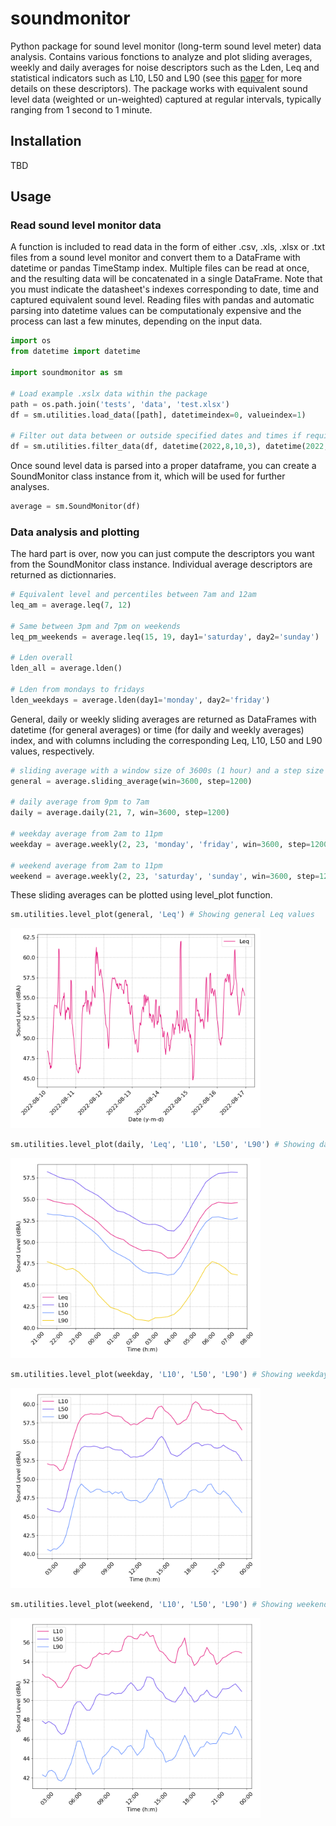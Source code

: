 # soundmonitor

Python package for sound level monitor (long-term sound level meter) data analysis. Contains various fonctions to analyze and plot sliding averages, weekly and daily averages for noise descriptors such as the Lden, Leq and statistical indicators such as L10, L50 and L90 (see this [paper](https://hal.science/hal-01373857v3/file/doc00025834.pdf) for more details on these descriptors). The package works with equivalent sound level data (weighted or un-weighted) captured at regular intervals, typically ranging from 1 second to 1 minute.

## Installation

TBD

## Usage

### Read sound level monitor data

A function is included to read data in the form of either .csv, .xls, .xlsx or .txt files from a sound level monitor and convert them to a DataFrame with datetime or pandas TimeStamp index. Multiple files can be read at once, and the resulting data will be concatenated in a single DataFrame. Note that you must indicate the datasheet's indexes corresponding to date, time and captured equivalent sound level. Reading files with pandas and automatic parsing into datetime values can be computationaly expensive and the process can last a few minutes, depending on the input data.

```python
import os
from datetime import datetime

import soundmonitor as sm

# Load example .xslx data within the package
path = os.path.join('tests', 'data', 'test.xlsx')
df = sm.utilities.load_data([path], datetimeindex=0, valueindex=1)

# Filter out data between or outside specified dates and times if required
df = sm.utilities.filter_data(df, datetime(2022,8,10,3), datetime(2022,8,10,4), between=True)
```
Once sound level data is parsed into a proper dataframe, you can create a SoundMonitor class instance from it, which will be used for further analyses. 

```python
average = sm.SoundMonitor(df)
```

### Data analysis and plotting

The hard part is over, now you can just compute the descriptors you want from the SoundMonitor class instance. Individual average descriptors are returned as dictionnaries.

```python
# Equivalent level and percentiles between 7am and 12am
leq_am = average.leq(7, 12) 

# Same between 3pm and 7pm on weekends
leq_pm_weekends = average.leq(15, 19, day1='saturday', day2='sunday') 

# Lden overall
lden_all = average.lden() 

# Lden from mondays to fridays
lden_weekdays = average.lden(day1='monday', day2='friday') 
```

General, daily or weekly sliding averages are returned as DataFrames with datetime (for general averages) or time (for daily and weekly averages) index, and with columns including the corresponding Leq, L10, L50 and L90 values, respectively.

```python
# sliding average with a window size of 3600s (1 hour) and a step size of 1200s (20 minutes)
general = average.sliding_average(win=3600, step=1200) 

# daily average from 9pm to 7am
daily = average.daily(21, 7, win=3600, step=1200)

# weekday average from 2am to 11pm
weekday = average.weekly(2, 23, 'monday', 'friday', win=3600, step=1200)

# weekend average from 2am to 11pm
weekend = average.weekly(2, 23, 'saturday', 'sunday', win=3600, step=1200)
```

These sliding averages can be plotted using level_plot function.

```python
sm.utilities.level_plot(general, 'Leq') # Showing general Leq values
```
<img src="tests/data/example_general_average.png" width=400 />

```python
sm.utilities.level_plot(daily, 'Leq', 'L10', 'L50', 'L90') # Showing daily night values
```
<img src="tests/data/example_dailynight.png" width=400 />

```python
sm.utilities.level_plot(weekday, 'L10', 'L50', 'L90') # Showing weekday percentiles values
```
<img src="tests/data/example_weekday.png" width=400 />

```python
sm.utilities.level_plot(weekend, 'L10', 'L50', 'L90') # Showing weekend percentiles values
```
<img src="tests/data/example_weekend.png" width=400 />
